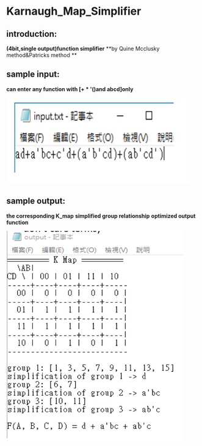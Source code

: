 # Karnaugh_Map_Simplifier

## introduction:
**(4bit,single output)function simplifier**
**by Quine Mcclusky method&Patricks method **

## sample input:
**can enter any function with [+ * '()and abcd]only**

![](/S__548939.jpg)
## sample output:
**the corresponding K_map** 
**simplified group relationship**
**optimized output function**

![](/S__548937.jpg)
